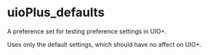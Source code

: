 # uioPlus_defaults

A preference set for testing preference settings in UIO+.

Uses only the default settings, which should have no affect on UIO+.
